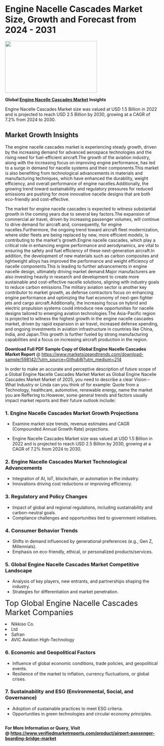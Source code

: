 <H1>Engine Nacelle Cascades Market Size, Growth and Forecast from 2024 - 2031</H1><img class="aligncenter size-medium wp-image-584254" src="https://thirdeyenews.in/wp-content/uploads/2024/09/Global-Market-Research-300x168.jpeg" alt="" width="300" height="168" /><p><strong>Global&nbsp;<a href="https://www.marketsizeandtrends.com/download-sample/598142/?utm_source=Github8j?utm_medium=214">Engine Nacelle Cascades Market</a> Insights</strong></p><p>Engine Nacelle Cascades Market size was valued at USD 1.5 Billion in 2022 and is projected to reach USD 2.5 Billion by 2030, growing at a CAGR of 7.2% from 2024 to 2030.</p><p><h2>Market Growth Insights</h2> <p>The engine nacelle cascades market is experiencing steady growth, driven by the increasing demand for advanced aerospace technologies and the rising need for fuel-efficient aircraft.The growth of the aviation industry, along with the increasing focus on improving engine performance, has led to a surge in demand for nacelle systems and their components.This market is also benefiting from technological advancements in materials and manufacturing techniques, which have enhanced the durability, weight efficiency, and overall performance of engine nacelles.Additionally, the growing trend toward sustainability and regulatory pressures for reduced emissions are pushing for more innovative nacelle designs that are both eco-friendly and cost-effective.</p> <p>The market for engine nacelle cascades is expected to witness substantial growth in the coming years due to several key factors.The expansion of commercial air travel, driven by increasing passenger volumes, will continue to drive demand for aircraft and, consequently, for engine nacelles.Furthermore, the ongoing trend toward aircraft fleet modernization, where older fleets are being replaced by new, more efficient models, is contributing to the market's growth.Engine nacelle cascades, which play a critical role in enhancing engine performance and aerodynamics, are vital to ensuring the safety and fuel efficiency of these next-generation aircraft.In addition, the development of new materials such as carbon composites and lightweight alloys has improved the performance and weight efficiency of nacelle components.This is leading to further advancements in engine nacelle design, ultimately driving market demand.Major manufacturers are also investing heavily in research and development to create more sustainable and cost-effective nacelle solutions, aligning with industry goals to reduce carbon emissions.The military aviation sector is another key contributor to market growth, as defense contractors focus on enhancing engine performance and optimizing the fuel economy of next-gen fighter jets and cargo aircraft.Additionally, the increasing focus on hybrid and electric propulsion systems could introduce new opportunities for nacelle designs tailored to emerging aviation technologies.The Asia-Pacific region is projected to witness the highest growth in the engine nacelle cascades market, driven by rapid expansion in air travel, increased defense spending, and ongoing investments in aviation infrastructure in countries like China, India, and Japan.This growth is further fueled by strong manufacturing capabilities and a focus on increasing aircraft production in the region.<p><span class=""><strong>Download Full PDF Sample Copy of Global Engine Nacelle Cascades Market Report</strong> @ <a href="https://www.marketsizeandtrends.com/download-sample/598142/?utm_source=Github8j?utm_medium=214" target="_blank">https://www.marketsizeandtrends.com/download-sample/598142/?utm_source=Github8j?utm_medium=214</a></span></p><p>In order to make an accurate and perceptive description of future scope of a Global&nbsp;Engine Nacelle Cascades Market Market as Global&nbsp;Engine Nacelle Cascades Market Market of 2025, you need to describe a clear Vision &ndash; What Industry or Linda can you think of for example: Quote from a Technology, healthcare, automotive, renewable energy, name the market you are Reffering to.However, some general trends and factors usually impact market reports and their future outlook include:</p><h3>1.&nbsp;<strong>Engine Nacelle Cascades Market Growth Projections</strong></h3><ul><li>Examine market size trends, revenue estimates and CAGR (Compounded Annual Growth Rate) projections.</li><li><p>Engine Nacelle Cascades Market size was valued at USD 1.5 Billion in 2022 and is projected to reach USD 2.5 Billion by 2030, growing at a CAGR of 7.2% from 2024 to 2030.</p></li></ul><h3>2.&nbsp;<strong>Engine Nacelle Cascades Market Technological Advancements</strong></h3><ul><li>Integration of AI, IoT, blockchain, or automation in the industry.</li><li>Innovations driving cost reductions or improving efficiency.</li></ul><h3>3.&nbsp;<strong>Regulatory and Policy Changes</strong></h3><ul><li>Impact of global and regional regulations, including sustainability and carbon-neutral goals.</li><li>Compliance challenges and opportunities tied to government initiatives.</li></ul><h3>4.&nbsp;<strong>Consumer Behavior Trends</strong></h3><ul><li>Shifts in demand influenced by generational preferences (e.g., Gen Z, Millennials).</li><li>Emphasis on eco-friendly, ethical, or personalized products/services.</li></ul><h3>5.&nbsp;<strong>Global Engine Nacelle Cascades Market Competitive Landscape</strong></h3><ul><li>Analysis of key players, new entrants, and partnerships shaping the industry.</li><li>Strategies for differentiation and market penetration.</li></ul><p data-pm-slice="1 1 []"><span style="color: inherit; font-family: inherit; font-size: 25px;">Top Global Engine Nacelle Cascades Market Companies</span></p><div class="" data-test-id=""><p><li>Nikkiso Co.</li><li> Ltd</li><li> Safran</li><li> AVIC Aviation High-Technology</li></p></div><h3>6.&nbsp;<strong>Economic and Geopolitical Factors</strong></h3><ul><li>Influence of global economic conditions, trade policies, and geopolitical events.</li><li>Resilience of the market to inflation, currency fluctuations, or global crises.</li></ul><h3>7.&nbsp;<strong>Sustainability and ESG (Environmental, Social, and Governance)</strong></h3><ul><li>Adoption of sustainable practices to meet ESG criteria.</li><li>Opportunities in green technologies and circular economy principles.</li></ul><h2><strong style="font-size: 14px;">For More Information or Query, Visit @&nbsp;</strong><a style="background-color: #ffffff; font-size: 14px;" href="https://www.marketsizeandtrends.com/report/engine-nacelle-cascades-market/" target="_blank">https://www.verifiedmarketreports.com/product/airport-passenger-boarding-bridge-market</a></h2>